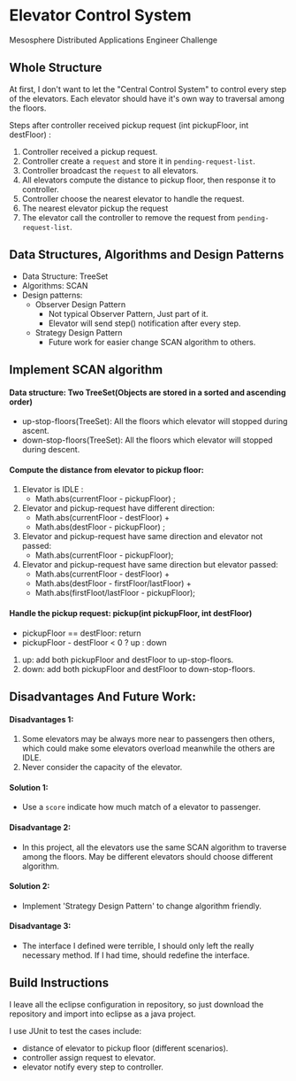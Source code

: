 # Elevator Control System 

Mesosphere Distributed Applications Engineer Challenge

## Whole Structure

At first, I don't want to let the "Central Control System" to control every step of the elevators. Each elevator should have it's own way to traversal among the floors.

Steps after controller received pickup request (int pickupFloor, int destFloor) :

1. Controller received a pickup request.
2. Controller create a `request` and store it in `pending-request-list`.
3. Controller broadcast the `request` to all elevators.
4. All elevators compute the distance to pickup floor, then response it to controller.
5. Controller choose the nearest elevator to handle the request.
6. The nearest elevator pickup the request
7. The elevator call the controller to remove the request from `pending-request-list`.

## Data Structures, Algorithms and Design Patterns

- Data Structure: TreeSet
- Algorithms: SCAN
- Design patterns:
	- Observer Design Pattern
		- Not typical Observer Pattern, Just part of it.
		- Elevator will send step() notification after every step. 
	- Strategy Design Pattern
		- Future work for easier change SCAN algorithm to others.
	
## Implement SCAN algorithm

#### Data structure: Two TreeSet(Objects are stored in a sorted and ascending order)

- up-stop-floors(TreeSet): All the floors which elevator will stopped during ascent.
- down-stop-floors(TreeSet): All the floors which elevator will stopped during descent.

#### Compute the distance from elevator to pickup floor:

1. Elevator is IDLE : 
	- Math.abs(currentFloor - pickupFloor) ;
2. Elevator and pickup-request have different direction:
	- Math.abs(currentFloor - destFloor) + 
	- Math.abs(destFloor - pickupFloor) ;
3. Elevator and pickup-request have same direction and elevator not passed:
	- Math.abs(currentFloor - pickupFloor);
4. Elevator and pickup-request have same direction but elevator passed:
	- Math.abs(currentFloor - destFloor) + 
	- Math.abs(destFloor - firstFloor/lastFloor) + 
	- Math.abs(firstFloot/lastFloor - pickupFloor);
 
#### Handle the pickup request: pickup(int pickupFloor, int destFloor)

- pickupFloor == destFloor: return
- pickupFloor - destFloor < 0 ? up : down

1. up: add both pickupFloor and destFloor to up-stop-floors.
2. down: add both pickupFloor and destFloor to down-stop-floors.

## Disadvantages And Future Work:

#### Disadvantages 1:

1. Some elevators may be always more near to passengers then others, which could make some elevators overload meanwhile the others are IDLE.
2. Never consider the capacity of the elevator.

#### Solution 1:

- Use a `score` indicate how much match of a elevator to passenger.

#### Disadvantage 2:

- In this project, all the elevators use the same SCAN algorithm to traverse among the floors. May be different elevators should choose different algorithm.

#### Solution 2:

- Implement 'Strategy Design Pattern' to change algorithm friendly.

#### Disadvantage 3:

- The interface I defined were terrible, I should only left the really necessary method. If I had time, should redefine the interface. 

## Build Instructions

I leave all the eclipse configuration in repository, so just download the repository and import into eclipse as a java project.

I use JUnit to test the cases include:

- distance of elevator to pickup floor (different scenarios).
- controller assign request to elevator.
- elevator notify every step to controller.